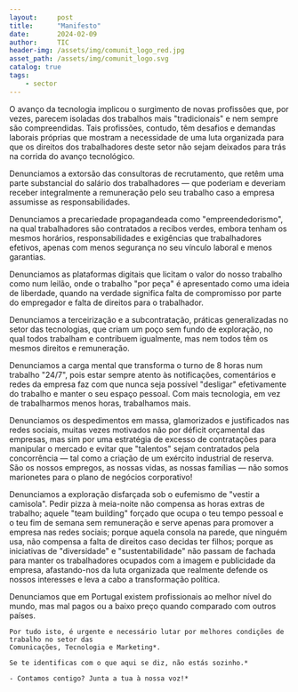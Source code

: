 ```yaml
---
layout:     post
title:      "Manifesto"
date:       2024-02-09
author:     TIC
header-img: /assets/img/comunit_logo_red.jpg
asset_path: /assets/img/comunit_logo.svg
catalog: true
tags:
    - sector
---
```


O avanço da tecnologia implicou o surgimento de novas profissões que, por vezes, parecem isoladas
dos trabalhos mais "tradicionais" e nem sempre são compreendidas. Tais profissões, contudo, têm
desafios e demandas laborais próprias que mostram a necessidade de uma luta organizada para que os
direitos dos trabalhadores deste setor não sejam deixados para trás na corrida do avanço
tecnológico.

Denunciamos a extorsão das consultoras de recrutamento, que retêm uma parte substancial do salário
dos trabalhadores — que poderiam e deveriam receber integralmente a remuneração pelo seu trabalho
caso a empresa assumisse as responsabilidades.

Denunciamos a precariedade propagandeada como "empreendedorismo", na qual trabalhadores são
contratados a recibos verdes, embora tenham os mesmos horários, responsabilidades e exigências que
trabalhadores efetivos, apenas com menos segurança no seu vínculo laboral e menos garantias.

Denunciamos as plataformas digitais que licitam o valor do nosso trabalho como num leilão, onde o
trabalho "por peça" é apresentado como uma ideia de liberdade, quando na verdade significa falta de
compromisso por parte do empregador e falta de direitos para o trabalhador.

Denunciamos a terceirização e a subcontratação, práticas generalizadas no setor das tecnologias, que
criam um poço sem fundo de exploração, no qual todos trabalham e contribuem igualmente, mas nem
todos têm os mesmos direitos e remuneração.

Denunciamos a carga mental que transforma o turno de 8 horas num trabalho "24/7", pois estar sempre
atento às notificações, comentários e redes da empresa faz com que nunca seja possível "desligar"
efetivamente do trabalho e manter o seu espaço pessoal. Com mais tecnologia, em vez de trabalharmos
menos horas, trabalhamos mais.

Denunciamos os despedimentos em massa, glamorizados e justificados nas redes sociais, muitas vezes
motivados não por déficit orçamental das empresas, mas sim por uma estratégia de excesso de
contratações para manipular o mercado e evitar que "talentos" sejam contratados pela concorrência —
tal como a criação de um exército industrial de reserva. São os nossos empregos, as nossas vidas,
as nossas famílias — não somos marionetes para o plano de negócios corporativo!

Denunciamos a exploração disfarçada sob o eufemismo de "vestir a camisola". Pedir pizza à meia-noite
não compensa as horas extras de trabalho; aquele "team building" forçado que ocupa o teu tempo
pessoal e o teu fim de semana sem remuneração e serve apenas para promover a empresa nas redes sociais;
porque aquela consola na parede, que ninguém usa, não compensa a falta de direitos caso decidas ter
filhos; porque as iniciativas de "diversidade" e "sustentabilidade" não passam de fachada para manter
os trabalhadores ocupados com a imagem e publicidade da empresa, afastando-nos da luta organizada que
realmente defende os nossos interesses e leva a cabo a transformação política.

Denunciamos que em Portugal existem profissionais ao melhor nível do mundo, mas mal pagos ou a baixo
preço quando comparado com outros países.

    Por tudo isto, é urgente e necessário lutar por melhores condições de trabalho no setor das
    Comunicações, Tecnologia e Marketing*.

    Se te identificas com o que aqui se diz, não estás sozinho.*

    - Contamos contigo? Junta a tua à nossa voz!*
